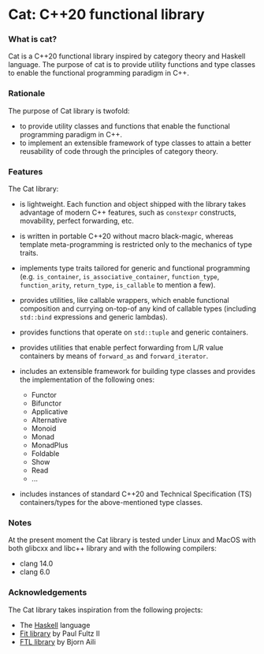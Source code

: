Cat: C++20 functional library
=============================

### What is cat?

Cat is a C++20 functional library inspired by category theory
and Haskell language.
The purpose of cat is to provide utility functions and type classes
to enable the functional programming paradigm in C++.

### Rationale

The purpose of Cat library is twofold:

* to provide utility classes and functions that enable the functional programming paradigm in C++.
* to implement an extensible framework of type classes to attain a better reusability of code
through the principles of category theory.


### Features

The Cat library:

* is lightweight. Each function and object shipped with the library
takes advantage of modern C++ features, such as `constexpr` constructs, movability,
perfect forwarding, etc.
* is written in portable C++20 without macro black-magic, whereas
template meta-programming is restricted only to the mechanics of type traits.
* implements type traits tailored for generic and functional programming (e.g. `is_container`,
`is_associative_container`, `function_type`, `function_arity`, `return_type`, `is_callable` to mention a few).
* provides utilities, like callable wrappers, which enable functional composition and
currying on-top-of any kind of callable types (including `std::bind` expressions
and generic lambdas).
* provides functions that operate on `std::tuple` and generic containers.
* provides utilities that enable perfect forwarding from L/R value containers
by means of `forward_as` and `forward_iterator`.
* includes an extensible framework for building type classes and provides the
implementation of the following ones:
    * Functor
    * Bifunctor
    * Applicative
    * Alternative
    * Monoid
    * Monad
    * MonadPlus
    * Foldable
    * Show
    * Read
    * ...

* includes instances of standard C++20 and Technical Specification (TS) containers/types for the above-mentioned type classes.

### Notes

At the present moment the Cat library is tested under Linux and MacOS with both glibcxx and libc++
library and with the following compilers:

* clang 14.0
* clang 6.0


### Acknowledgements

The Cat library takes inspiration from the following projects:

* The [Haskell](https://www.haskell.org) language
* [Fit library](https://github.com/pfultz2/Fit) by Paul Fultz II
* [FTL library](https://github.com/beark/ftl) by Bjorn Aili
